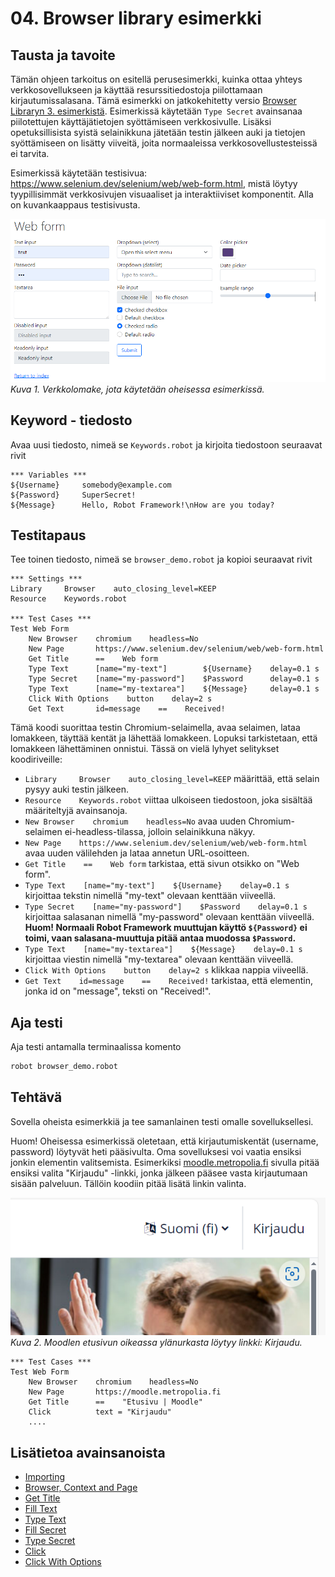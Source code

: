 # 04. Browser library esimerkki

## Tausta ja tavoite
Tämän ohjeen tarkoitus on esitellä perusesimerkki, kuinka ottaa yhteys verkkosovellukseen ja käyttää resurssitiedostoja piilottamaan kirjautumissalasana. Tämä esimerkki on jatkokehitetty versio [Browser Libraryn 3. esimerkistä](https://robotframework-browser.org/#examples). Esimerkissä käytetään `Type Secret` avainsanaa piilotettujen käyttäjätietojen syöttämiseen verkkosivulle. Lisäksi opetuksillisista syistä selainikkuna jätetään testin jälkeen auki ja tietojen syöttämiseen on lisätty viiveitä, joita normaaleissa verkkosovellustesteissä ei tarvita. 

Esimerkissä käytetään testisivua: https://www.selenium.dev/selenium/web/web-form.html, mistä löytyy tyypillisimmät verkkosivujen visuaaliset ja interaktiiviset komponentit. Alla on kuvankaappaus testisivusta. 

![Selenium Web Form Example](./kuvat/selenium_web_form.png)<br>
*Kuva 1. Verkkolomake, jota käytetään oheisessa esimerkissä.*



## Keyword - tiedosto
Avaa uusi tiedosto, nimeä se `Keywords.robot` ja kirjoita tiedostoon seuraavat rivit

```robotframework
*** Variables ***
${Username}     somebody@example.com
${Password}     SuperSecret!
${Message}      Hello, Robot Framework!\nHow are you today?
```

## Testitapaus
Tee toinen tiedosto, nimeä se `browser_demo.robot` ja kopioi seuraavat rivit

```robotframework {.line-numbers}
*** Settings ***
Library     Browser    auto_closing_level=KEEP
Resource    Keywords.robot  

*** Test Cases ***
Test Web Form
    New Browser    chromium    headless=No  
    New Page       https://www.selenium.dev/selenium/web/web-form.html 
    Get Title      ==    Web form  
    Type Text      [name="my-text"]        ${Username}    delay=0.1 s 
    Type Secret    [name="my-password"]    $Password      delay=0.1 s
    Type Text      [name="my-textarea"]    ${Message}     delay=0.1 s
    Click With Options    button    delay=2 s
    Get Text       id=message    ==    Received!
```

Tämä koodi suorittaa testin Chromium-selaimella, avaa selaimen, lataa lomakkeen, täyttää kentät ja lähettää lomakkeen. Lopuksi tarkistetaan, että lomakkeen lähettäminen onnistui. Tässä on vielä lyhyet selitykset koodiriveille:

- ```Library     Browser    auto_closing_level=KEEP``` määrittää, että selain pysyy auki testin jälkeen.
- ```Resource    Keywords.robot``` viittaa ulkoiseen tiedostoon, joka sisältää määriteltyjä avainsanoja.
- ```New Browser    chromium    headless=No```  avaa uuden Chromium-selaimen ei-headless-tilassa, jolloin selainikkuna näkyy.
- ```New Page    https://www.selenium.dev/selenium/web/web-form.html```  avaa uuden välilehden ja lataa annetun URL-osoitteen.
- ```Get Title    ==    Web form```  tarkistaa, että sivun otsikko on "Web form".
- ```Type Text    [name="my-text"]    ${Username}    delay=0.1 s```  kirjoittaa tekstin nimellä "my-text" olevaan kenttään viiveellä.
- ```Type Secret    [name="my-password"]    $Password    delay=0.1 s```  kirjoittaa salasanan nimellä "my-password" olevaan kenttään viiveellä. **Huom! Normaali Robot Framework muuttujan käyttö  `${Password}` ei toimi, vaan salasana-muuttuja pitää antaa muodossa `$Password`.**
- ```Type Text    [name="my-textarea"]    ${Message}    delay=0.1 s```  kirjoittaa viestin nimellä "my-textarea" olevaan kenttään viiveellä.
- ```Click With Options    button    delay=2 s```  klikkaa nappia viiveellä.
- ```Get Text    id=message    ==    Received!```  tarkistaa, että elementin, jonka id on "message", teksti on "Received!".
 
## Aja testi
Aja testi antamalla terminaalissa komento
```Bash
robot browser_demo.robot
```

## Tehtävä
Sovella oheista esimerkkiä ja tee samanlainen testi omalle sovelluksellesi.

Huom! Oheisessa esimerkissä oletetaan, että kirjautumiskentät (username, password) löytyvät heti pääsivulta. Oma sovelluksesi voi vaatia ensiksi jonkin elementin valitsemista. Esimerkiksi [moodle.metropolia.fi](https://moodle.metropolia.fi) sivulla pitää ensiksi valita "Kirjaudu" -linkki, jonka jälkeen pääsee vasta kirjautumaan sisään palveluun. Tällöin koodiin pitää lisätä linkin valinta.

![Moodle etusivu ja Kirjaudu nappula](./kuvat/moodle_aloitussivu.png)<br>
*Kuva 2. Moodlen etusivun oikeassa ylänurkasta löytyy linkki: Kirjaudu.*


```robotframework
*** Test Cases ***
Test Web Form
    New Browser    chromium    headless=No  
    New Page       https://moodle.metropolia.fi 
    Get Title      ==    "Etusivu | Moodle"  
    Click          text = "Kirjaudu"
    ....
```

## Lisätietoa avainsanoista
- [Importing](https://marketsquare.github.io/robotframework-browser/Browser.html?tag=BrowserControl#Importing)
- [Browser, Context and Page](https://marketsquare.github.io/robotframework-browser/Browser.html?tag=BrowserControl#Browser%2C%20Context%20and%20Page)
- [Get Title](https://marketsquare.github.io/robotframework-browser/Browser.html?tag=BrowserControl#Get%20Title)
-  [Fill Text](https://marketsquare.github.io/robotframework-browser/Browser.html?tag=BrowserControl#Fill%20Text)
-  [Type Text](https://marketsquare.github.io/robotframework-browser/Browser.html?tag=BrowserControl#Type%20Text)
-  [Fill Secret](https://marketsquare.github.io/robotframework-browser/Browser.html?tag=BrowserControl#Fill%20Secret)
-  [Type Secret](https://marketsquare.github.io/robotframework-browser/Browser.html?tag=PageContent#Type%20Secret)
-  [Click](https://marketsquare.github.io/robotframework-browser/Browser.html?tag=BrowserControl#Click)
-  [Click With Options](https://marketsquare.github.io/robotframework-browser/Browser.html?tag=BrowserControl#Click%20With%20Options)

